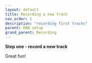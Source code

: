 ```yaml
---
layout: default
title: Recording a new track
nav_order: 1
description: "recording first tracks"
parent: DAW setup
grand_parent: Recording
---
```


**Step one - record a new track**

Great fun!